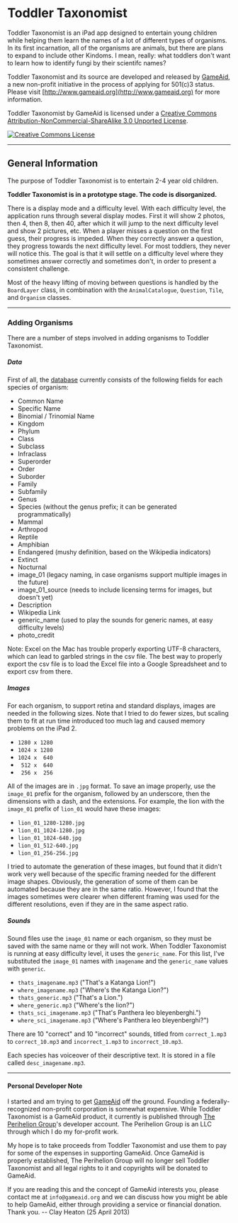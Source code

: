 # Toddler Taxonomist 

Toddler Taxonomist is an iPad app designed to entertain young children while helping them learn the names of a lot of different types of organisms. In its first incarnation, all of the organisms are animals, but there are plans to expand to include other Kindoms. I mean, really: what toddlers don't want to learn how to identify fungi by their scientifc names?

Toddler Taxonomist and its source are developed and released by [GameAid](http://www.gameaid.org), a new non-profit initiative in the process of applying for 501(c)3 status. Please visit [http://www.gameaid.org](http://www.gameaid.org) for more information.

Toddler Taxonomist by GameAid is licensed under a <a rel="license" href="http://creativecommons.org/licenses/by-nc-sa/3.0/deed.en_US">Creative Commons Attribution-NonCommercial-ShareAlike 3.0 Unported License</a>. 

<a rel="license" href="http://creativecommons.org/licenses/by-nc-sa/3.0/deed.en_US"><img alt="Creative Commons License" style="border-width:0" src="http://i.creativecommons.org/l/by-nc-sa/3.0/80x15.png" /></a>

-------

## General Information

The purpose of Toddler Taxonomist is to entertain 2-4 year old children.

**Toddler Taxonomist is in a prototype stage. The code is disorganized.**

There is a display mode and a difficulty level. With each difficulty level, the application runs through several display modes. First it will show 2 photos, then 4, then 8, then 40, after which it will jump to the next difficulty level and show 2 pictures, etc. When a player misses a question on the first guess, their progress is impeded. When they correctly answer a question, they progress towards the next difficulty level. For most toddlers, they never will notice this. The goal is that it will settle on a difficulty level where they sometimes answer correctly and sometimes don't, in order to present a consistent challenge. 

Most of the heavy lifting of moving between questions is handled by the `BoardLayer` class, in combination with the `AnimalCatalogue`, `Question`, `Tile`, and `Organism` classes. 

-------

### Adding Organisms

There are a number of steps involved in adding organisms to Toddler Taxonomist.

##### Data

First of all, the [database](https://github.com/GameAid/Toddler-Taxonomist/blob/master/Toddler%20Taxonomist/animal_list.xlsx) currently consists of the following fields for each species of organism:

* Common Name
* Specific Name
* Binomial / Trinomial Name
* Kingdom
* Phylum
* Class
* Subclass
* Infraclass
* Superorder
* Order
* Suborder
* Family
* Subfamily
* Genus
* Species (without the genus prefix; it can be generated programmatically)
* Mammal
* Arthropod
* Reptile
* Amphibian
* Endangered (mushy definition, based on the Wikipedia indicators)
* Extinct
* Nocturnal
* image_01 (legacy naming, in case organisms support multiple images in the future)
* image_01_source (needs to include licensing terms for images, but doesn't yet)
* Description
* Wikipedia Link
* generic_name (used to play the sounds for generic names, at easy difficulty levels)
* photo_credit

Note: Excel on the Mac has trouble properly exporting UTF-8 characters, which can lead to garbled strings in the csv file. The best way to properly export the csv file is to load the Excel file into a Google Spreadsheet and to export csv from there.


##### Images

For each organism, to support retina and standard displays, images are needed in the following sizes. Note that I tried to do fewer sizes, but scaling them to fit at run time introduced too much lag and caused memory problems on the iPad 2.

* `1280 x 1280`
* `1024 x 1280`
* `1024 x  640`
* ` 512 x  640`
* ` 256 x  256`

All of the images are in `.jpg` format. To save an image properly, use the `image_01` prefix for the organism, followed by an underscore, then the dimensions with a dash, and the extensions. For example, the lion with the `image_01` prefix of `lion_01` would have these images:

* `lion_01_1280-1280.jpg`
* `lion_01_1024-1280.jpg`
* `lion_01_1024-640.jpg`
* `lion_01_512-640.jpg`
* `lion_01_256-256.jpg`

I tried to automate the generation of these images, but found that it didn't work very well because of the specific framing needed for the different image shapes. Obviously, the generation of some of them can be automated because they are in the same ratio. However, I found that the images sometimes were clearer when different framing was used for the different resolutions, even if they are in the same aspect ratio. 

##### Sounds
Sound files use the `image_01` name or each organism, so they must be saved with the same name or they will not work. When Toddler Taxonomist is running at easy difficulty level, it uses the `generic_name`. For this list, I've substituted the `image_01` names with `imagename` and the `generic_name` values with `generic`.

* `thats_imagename.mp3` ("That's a Katanga Lion!")
* `where_imagename.mp3` ("Where's the Katanga Lion?")
* `thats_generic.mp3` ("That's a Lion.")
* `where_generic.mp3` ("Where's the lion?")
* `thats_sci_imagename.mp3` ("That's Panthera leo bleyenberghi.")
* `where_sci_imagename.mp3`  ("Where's Panthera leo bleyenberghi?")

There are 10 "correct" and 10 "incorrect" sounds, titled from `correct_1.mp3` to `correct_10.mp3` and `incorrect_1.mp3` to `incorrect_10.mp3`.

Each species has voiceover of their descriptive text. It is stored in a file called `desc_imagename.mp3`.

-------

#### Personal Developer Note

I started and am trying to get [GameAid](http://www.gameaid.org) off the ground. Founding a federally-recognized non-profit corporation is somewhat expensive. While Toddler Taxonomist is a GameAid product, it currently is published through [The Perihelion Group](http://www.theperiheliongroup.com)'s developer account. The Perihelion Group is an LLC through which I do my for-profit work.

My hope is to take proceeds from Toddler Taxonomist and use them to pay for some of the expenses in supporting GameAid. Once GameAid is properly established, The Perihelion Group will no longer sell Toddler Taxonomist and all legal rights to it and copyrights will be donated to GameAid.

If you are reading this and the concept of GameAid interests you, please contact me at `info@gameaid.org` and we can discuss how you might be able to help GameAid, either through providing a service or financial donation. Thank you. -- Clay Heaton (25 April 2013)